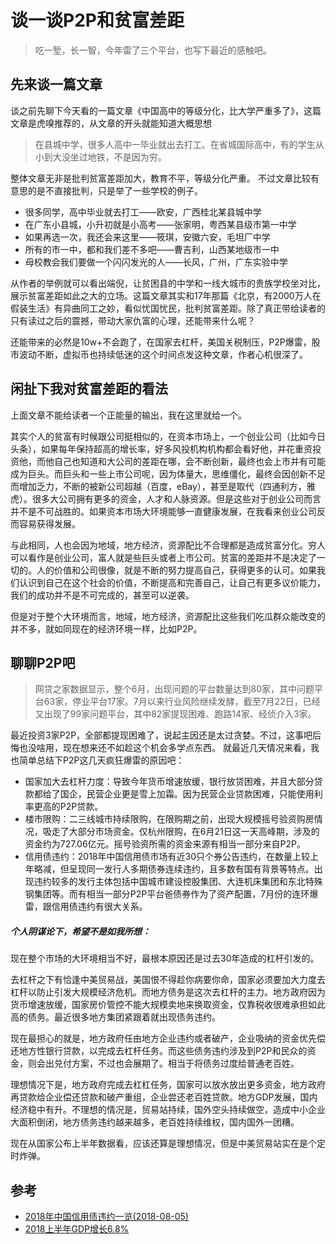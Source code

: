 # 谈一谈P2P和贫富差距

> 吃一堑，长一智，今年雷了三个平台，也写下最近的感触吧。

## 先来谈一篇文章
谈之前先聊下今天看的一篇文章《中国高中的等级分化，比大学严重多了》，这篇文章是虎嗅推荐的，从文章的开头就能知道大概思想
> 在县城中学，很多人高中一毕业就出去打工。在省城国际高中，有的学生从小到大没坐过地铁，不是因为穷。  

整体文章无非是批判贫富差距加大，教育不平，等级分化严重。
不过文章比较有意思的是不直接批判，只是举了一些学校的例子。
+ 很多同学，高中毕业就去打工——欧安，广西桂北某县城中学
+ 在广东小县城，小升初就是小高考——张家明，粤西某县级市第一中学
+ 如果再选一次，我还会来这里——筱琪，安徽六安，毛坦厂中学
+ 所有的市一中，都和我们差不多吧——曹吉利，山西某地级市一中
+ 母校教会我们要做一个闪闪发光的人——长风，广州，广东实验中学  

从作者的举例就可以看出端倪，让贫困县的中学和一线大城市的贵族学校坐对比，展示贫富差距如此之大的立场。这篇文章其实和17年那篇《北京，有2000万人在假装生活》有异曲同工之妙，看似忧国忧民，批判贫富差距。除了真正带给读者的只有读过之后的震撼，带动大家仇富的心理，还能带来什么呢？

还能带来的必然是10w+不会跑了，在国家去杠杆，美国关税制压，P2P爆雷，股市波动不断，虚拟币也持续低迷的这个时间点发这种文章，作者心机很深了。

## 闲扯下我对贫富差距的看法
上面文章不能给读者一个正能量的输出，我在这里就给一个。

其实个人的贫富有时候跟公司挺相似的，在资本市场上，一个创业公司（比如今日头条），如果每年保持超高的增长率，好多风投机构机构都会看好他，并花重资投资他，而他自己也知道和大公司的差距在哪，会不断创新，最终也会上市并有可能成为巨头。而巨头和一些上市公司呢，因为体量大，思维僵化，最终会因创新不足而增加乏力，不断的被新公司超越（百度，eBay），甚至是取代（四通利方，雅虎）。很多大公司拥有更多的资金，人才和人脉资源。但是这些对于创业公司而言并不是不可战胜的。如果资本市场大环境能够一直健康发展，在我看来创业公司反而容易获得发展。

与此相同，人也会因为地域，地方经济，资源配比不合理都是造成贫富分化。穷人可以看作是创业公司，富人就是些巨头或者上市公司。贫富的差距并不是决定了一切的。人的价值和公司很像，就是不断的努力提高自己，获得更多的认可。如果我们认识到自己在这个社会的价值，不断提高和完善自己，让自己有更多议价能力，我们的成功并不是不可完成的，甚至可以逆袭。

但是对于整个大环境而言，地域，地方经济，资源配比这些我们吃瓜群众能改变的并不多，就如同现在的经济环境一样，比如P2P。

## 聊聊P2P吧
> 网贷之家数据显示，整个6月，出现问题的平台数量达到80家，其中问题平台63家，停业平台17家。7月以来行业风险继续发酵，截至7月22日，已经又出现了99家问题平台，其中82家提现困难、跑路14家、经侦介入3家。

最近投资3家P2P，全部都提现困难了，说起主因还是太过贪婪。不过，这事吧后悔也没啥用，现在想来还不如趁这个机会多学点东西。
就最近几天情况来看，我也简单总结下P2P这几天疯狂爆雷的原因吧：
+ 国家加大去杠杆力度：导致今年货币增速放缓，银行放贷困难，并且大部分贷款都给了国企，民营企业更是雪上加霜。因为民营企业贷款困难，只能使用利率更高的P2P贷款。
+ 楼市限购：二三线城市持续限购，在限购期之前，出现大规模摇号验资购房情况，吸走了大部分市场资金。仅杭州限购，在6月21日这一天高峰期，涉及的资金约为727.06亿元。摇号验资所需的资金来源有相当一部分来自P2P。
+ 信用债违约：2018年中国信用债市场有近30只个券公告违约，在数量上较上年略减，但呈现同一发行人多期债券连续违约，且多数有国有背景等特点。出现违约较多的发行主体包括中国城市建设控股集团、大连机床集团和东北特殊钢集团等。而有相当一部分P2P平台爸债券作为了资产配置，7月份的连环爆雷，跟信用债违约有很大关系。

##### 个人阴谋论下，希望不是如我所想：
现在整个市场的大环境相当不好，最根本原因还是过去30年造成的杠杆引发的。

去杠杆之下有恰逢中美贸易战，美国恨不得趁你病要你命，国家必须要加大力度去杠杆以防止引发大规模经济危机。而地方债务是这次去杠杆的主力。地方政府因为货币增速放缓，国家房价管控不能大规模卖地来换取资金，仅靠税收很难承担如此高的债务。最近很多地方集团紧跟着就出现债务违约。  

现在最担心的就是，地方政府任由地方企业违约或者破产，企业吸纳的资金优先偿还地方性银行贷款，以完成去杠杆任务。而这些债务违约涉及到P2P和民众的资金，则会出兑付方案，不过也会展期了。相当于将债务过度给普通老百姓。  

理想情况下是，地方政府完成去杠杠任务，国家可以放水放出更多资金，地方政府再贷款给企业偿还贷款和破产重组，企业尝还老百姓贷款。地方GDP发展，国内经济稳中有升。不理想的情况是，贸易站持续，国外空头持续做空，造成中小企业大面积倒闭，地方债务违约越来越多，老百姓持续维权，国内国外一团糟。

现在从国家公布上半年数据看，应该还算是理想情况，但是中美贸易站实在是个定时炸弹。



## 参考
+ [2018年中国信用债违约一览(2018-08-05)](https://cn.reuters.com/article/%E8%83%8C%E6%99%AF%E8%B5%84%E6%96%99%EF%BC%9A2018%E5%B9%B4%E4%B8%AD%E5%9B%BD%E4%BF%A1%E7%94%A8%E5%80%BA%E8%BF%9D%E7%BA%A6%E4%B8%80%E8%A7%88-idCNL4S1UX1IV)
+ [2018上半年GDP增长6.8%](http://www.xinhuanet.com/finance/2018-07/18/c_129915158.htm)